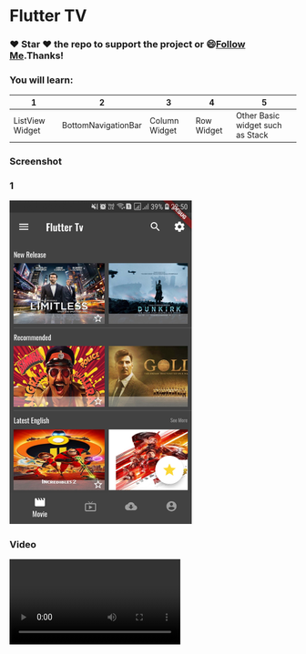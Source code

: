 # Flutter TV
### :heart: Star :heart: the repo to support the project or :smile:[Follow Me](https://github.com/AyushBherwani1998).Thanks!

### You will learn: 
1 | 2 | 3 | 4 | 5 
--- | --- | --- | --- | ---
ListView Widget | BottomNavigationBar| Column Widget | Row Widget | Other Basic widget such as Stack 

### Screenshot
### 1
<img src="./Screenshot_20181213-225048.jpg" width="320"/>

### Video

<video src="./20181213_195728_edited.mp4" type = "mp4">
